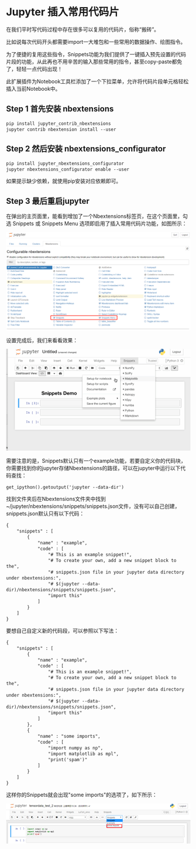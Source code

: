 # Jupyter 插入常用代码片

在我们平时写代码过程中存在很多可以复用的代码片，俗称“搬砖”。

比如说每次代码开头都需要import一大堆包和一些常用的数据操作、绘图指令。

为了便捷的复用这些指令，Snippets功能为我们提供了一键插入预先设置的代码片段的功能，从此再也不用辛苦的输入那些常用的指令，甚至copy-paste都免了，轻轻一点代码出现！

此扩展插件为Notebook工具栏添加了一个下拉菜单，允许将代码片段单元格轻松插入当前Notebook中。

## Step 1 首先安装 nbextensions

```
pip install jupyter_contrib_nbextensions
jupyter contrib nbextension install --user
```

## Step 2 然后安装 nbextensions_configurator
```
pip install jupyter_nbextensions_configurator
jupyter nbextensions_configurator enable --user
```

如果提示缺少依赖，就使用pip安装对应依赖即可。

## Step 3 最后重启jupyter

在弹出的主页面里，能看到增加了一个Nbextensions标签页，在这个页面里，勾选 Snippets 或 Snippets Menu 选项即启用了插入常用代码片功能，如图所示：

![](https://github.com/Hourout/Jupyter-Extra-Features/blob/master/image/Snippets1.png)

设置完成后，我们来看看效果：

![](https://github.com/Hourout/Jupyter-Extra-Features/blob/master/image/Snippets2.gif)

需要注意的是，Snippets默认只有一个example功能，若要自定义你的代码块，你需要找到你的jupyter存储Nbextensions的路径，可以在jupyter中运行以下代码查找：
```
get_ipython().getoutput('jupyter --data-dir')
```
找到文件夹后在Nbextensions文件夹中找到~/jupyter/nbextensions/snippets/snippets.json文件，没有可以自己创建，snippets.json默认只有以下代码：
```
{
    "snippets" : [
        {
            "name" : "example",
            "code" : [
                "# This is an example snippet!",
                "# To create your own, add a new snippet block to the",
                "# snippets.json file in your jupyter data directory under nbextensions:",
                "# $(jupyter --data-dir)/nbextensions/snippets/snippets.json",
                "import this"
            ]
        }
    ]
}
```
要想自己自定义新的代码段，可以参照以下写法：
```
{
    "snippets" : [
        {
            "name" : "example",
            "code" : [
                "# This is an example snippet!",
                "# To create your own, add a new snippet block to the",
                "# snippets.json file in your jupyter data directory under nbextensions:",
                "# $(jupyter --data-dir)/nbextensions/snippets/snippets.json",
                "import this"
            ]
        },
        {
            "name" : "some imports",
            "code" : [
                "import numpy as np",
                "import matplotlib as mpl",
                "print('spam')"
            ]
        }
    ]
}
```
这样你的Snippets就会出现"some imports"的选项了，如下所示：

![](https://github.com/Hourout/Jupyter-Extra-Features/blob/master/image/Snippets3.jpg)
